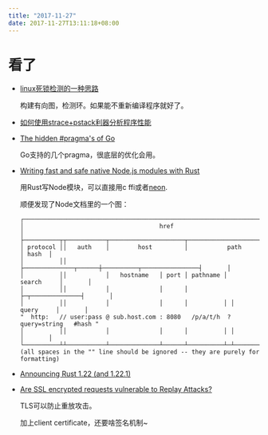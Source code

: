 ```yaml
---
title: "2017-11-27"
date: 2017-11-27T13:11:18+08:00
---
```


# 看了

+ [linux死锁检测的一种思路 ](http://www.cnblogs.com/mumuxinfei/p/4365697.html)

    构建有向图，检测环。如果能不重新编译程序就好了。

+ [如何使用strace+pstack利器分析程序性能](http://www.cnblogs.com/bangerlee/archive/2012/04/30/2476190.html)

+ [The hidden #pragma's of Go](https://www.youtube.com/watch?v=nmcPwqjPFbw)

    Go支持的几个pragma，很底层的优化会用。

+ [Writing fast and safe native Node.js modules with Rust](https://blog.risingstack.com/node-js-native-modules-with-rust/)

    用Rust写Node模块，可以直接用c ffi或者[neon](https://www.neon-bindings.com/).

    顺便发现了Node文档里的一个图：

    ```
    ┌─────────────────────────────────────────────────────────────────────────────────┐
    │                                      href                                       │
    ├──────────┬┬───────────┬─────────────────────┬───────────────────────────┬───────┤
    │ protocol ││   auth    │        host         │           path            │ hash  │
    │          ││           ├──────────────┬──────┼──────────┬────────────────┤       │
    │          ││           │   hostname   │ port │ pathname │     search     │       │
    │          ││           │              │      │          ├─┬──────────────┤       │
    │          ││           │              │      │          │ │    query     │       │
    "  http:   // user:pass @ sub.host.com : 8080   /p/a/t/h  ?  query=string   #hash "
    │          ││           │              │      │          │ │              │       │
    └──────────┴┴───────────┴──────────────┴──────┴──────────┴─┴──────────────┴───────┘
    (all spaces in the "" line should be ignored -- they are purely for formatting)

    ```

+ [Announcing Rust 1.22 (and 1.22.1)](https://blog.rust-lang.org/2017/11/22/Rust-1.22.html)

+ [Are SSL encrypted requests vulnerable to Replay Attacks?](https://security.stackexchange.com/questions/20105/are-ssl-encrypted-requests-vulnerable-to-replay-attacks)

    TLS可以防止重放攻击。

    加上client certificate，还要啥签名机制~

